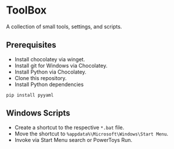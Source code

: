 # ToolBox

A collection of small tools, settings, and scripts.

## Prerequisites

- Install chocolatey via winget.
- Install git for Windows via Chocolatey.
- Install Python via Chocolatey.
- Clone this repository.
- Install Python dependencies

```pwsh
pip install pyyaml
```

## Windows Scripts

- Create a shortcut to the respective `*.bat` file.
- Move the shortcut to `%appdata%\Microsoft\Windows\Start Menu`.
- Invoke via Start Menu search or PowerToys Run.